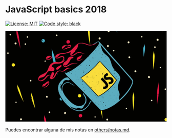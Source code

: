 # JavaScript basics 2018

<p>
<a href="https://github.com/UltiRequiem/js-fundamentals-2018/blob/main/LICENSE"><img alt="License: MIT" src="https://black.readthedocs.io/en/stable/_static/license.svg"></a>
<a href="https://github.com/UltiRequiem/js-fundamentals-2018"><img alt="Code style: black" src="https://img.shields.io/tokei/lines/github.com/UltiRequiem/js-fundamentals-2018?color=blue&label=Total%20Lines"></a>
</p>

![JS Image](./utils/media/jsimage.jpeg)

Puedes encontrar alguna de mis notas en [others/notas.md](./others/notas.md).
